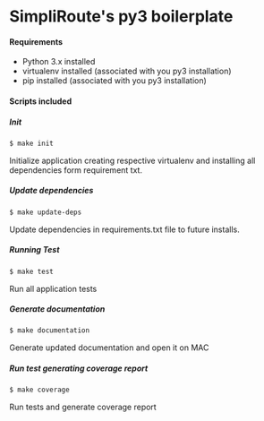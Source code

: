 # SimpliRoute's py3 boilerplate


#### Requirements

* Python 3.x installed
* virtualenv installed (associated with you py3 installation)
* pip installed (associated with you py3 installation)

#### Scripts included

##### **Init**
```bash
$ make init
```
Initialize application creating respective virtualenv and installing all 
dependencies form requirement txt. 

##### Update dependencies
```bash
$ make update-deps
```

Update dependencies in requirements.txt file
to future installs.

##### Running Test
```bash
$ make test
```

Run all application tests
 
##### Generate documentation

```bash
$ make documentation
```

Generate updated  documentation and open it on MAC

##### Run test generating coverage report

```bash
$ make coverage
```

Run tests and generate coverage report

 


